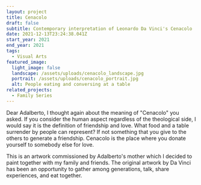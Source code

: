 ```yaml
---
layout: project
title: Cenacolo
draft: false
subtitle: Contemporary interpretation of Leonardo Da Vinci's Cenacolo
date: 2021-12-13T23:24:38.041Z
start_year: 2021
end_year: 2021
tags:
  - Visual Arts
featured_image:
  light_image: false
  landscape: /assets/uploads/cenacolo_landscape.jpg
  portrait: /assets/uploads/cenacolo_portrait.jpg
  alt: People eating and conversing at a table
related_projects:
  - Family Series
---
```

Dear Adalberto, I thought again about the meaning of "Cenacolo" you asked. If you consider the human aspect regardless of the theological side, I would say it is the definition of friendship and love. What food and a table surrender by people can represent? If not something that you give to the others to generate a friendship. Cenacolo is the place where you donate yourself to somebody else for love.

This is an artwork commissioned by Adalberto's mother which I decided to paint together with my family and
friends. The original artwork by Da Vinci has been an opportunity to gather among generations, talk,
share experiences, and eat together.